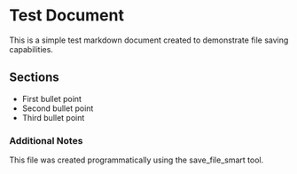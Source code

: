 # Test Document

This is a simple test markdown document created to demonstrate file saving capabilities.

## Sections

- First bullet point
- Second bullet point
- Third bullet point

### Additional Notes

This file was created programmatically using the save_file_smart tool.